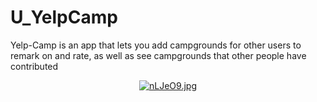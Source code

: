 # U_YelpCamp
Yelp-Camp is an app that lets you add campgrounds for other users to remark on and rate, as well as see campgrounds that other people have contributed
<a href="https://u-yelp-camp.herokuapp.com/">
 <div align="center">
  <img src="https://sv1.picz.in.th/images/2022/02/02/nLJeO9.jpg" alt="nLJeO9.jpg" border="0" />
 </div>
</a>
